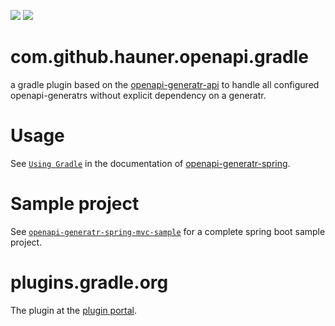 [![][badge-license]][generatr-license]
[![][badge-ci]][workflow-ci]

# com.github.hauner.openapi.gradle 

a gradle plugin based on the [openapi-generatr-api][generatr-api] to handle all configured openapi-generatrs
without explicit dependency on a generatr.

# Usage

See [`Using Gradle`][generatr-spring-gradle] in the documentation of [openapi-generatr-spring][generatr-spring].

# Sample project

See [`openapi-generatr-spring-mvc-sample`][generatr-spring-mvc] for a complete spring boot sample project.

# plugins.gradle.org

The plugin at the [plugin portal][generatr-plugin].

[badge-license]: https://img.shields.io/badge/License-Apache%202.0-blue.svg?labelColor=313A42
[generatr-license]: https://github.com/hauner/openapi-generatr-gradle/blob/master/LICENSE
[badge-ci]: https://github.com/hauner/openapi-generatr-gradle/workflows/ci/badge.svg
[workflow-ci]: https://github.com/hauner/openapi-generatr-gradle/actions?query=workflow%3Aci

[generatr-plugin]: https://plugins.gradle.org/plugin/com.github.hauner.openapi-generatr

[generatr-api]: https://github.com/hauner/openapi-generatr-api
[generatr-spring]: https://github.com/hauner/openapi-generatr-spring
[generatr-spring-mvc]: https://github.com/hauner/openapi-generatr-spring-mvc-sample
[generatr-spring-gradle]: https://hauner.github.io/openapi-generatr-spring/gradle.html
